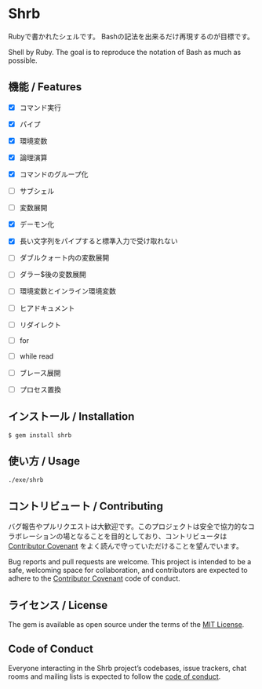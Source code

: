 # Shrb

Rubyで書かれたシェルです。
Bashの記法を出来るだけ再現するのが目標です。

Shell by Ruby.
The goal is to reproduce the notation of Bash as much as possible.

## 機能 / Features
- [x] コマンド実行
- [x] パイプ
- [x] 環境変数
- [x] 論理演算
- [x] コマンドのグループ化
- [ ] サブシェル
- [ ] 変数展開
- [x] デーモン化
- [x] 長い文字列をパイプすると標準入力で受け取れない
- [ ] ダブルクォート内の変数展開
- [ ] ダラー$後の変数展開
- [ ] 環境変数とインライン環境変数
- [ ] ヒアドキュメント
- [ ] リダイレクト
- [ ] for
- [ ] while read
- [ ] ブレース展開
- [ ] プロセス置換


## インストール / Installation

    $ gem install shrb

## 使い方 / Usage

```sh
./exe/shrb
```

## コントリビュート / Contributing

バグ報告やプルリクエストは大歓迎です。このプロジェクトは安全で協力的なコラボレーションの場となることを目的としており、コントリビュータは [Contributor Covenant](http://contributor-covenant.org) をよく読んで守っていただけることを望んでいます。

Bug reports and pull requests are welcome. This project is intended to be a safe, welcoming space for collaboration, and contributors are expected to adhere to the [Contributor Covenant](http://contributor-covenant.org) code of conduct.

## ライセンス / License
The gem is available as open source under the terms of the [MIT License](https://opensource.org/licenses/MIT).

## Code of Conduct

Everyone interacting in the Shrb project’s codebases, issue trackers, chat rooms and mailing lists is expected to follow the [code of conduct](https://github.com/booink/shrb/blob/master/CODE_OF_CONDUCT.md).
